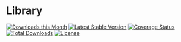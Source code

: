 # Library

[![Downloads this Month](https://img.shields.io/packagist/dm/h4kuna/library.svg)](https://packagist.org/packages/h4kuna/library)
[![Latest Stable Version](https://poser.pugx.org/h4kuna/library/v/stable?format=flat)](https://packagist.org/packages/h4kuna/library)
[![Coverage Status](https://coveralls.io/repos/github/h4kuna/library/badge.svg?branch=master)](https://coveralls.io/github/h4kuna/library?branch=master)
[![Total Downloads](https://poser.pugx.org/h4kuna/library/downloads?format=flat)](https://packagist.org/packages/h4kuna/library)
[![License](https://poser.pugx.org/h4kuna/library/license?format=flat)](https://packagist.org/packages/h4kuna/library)

